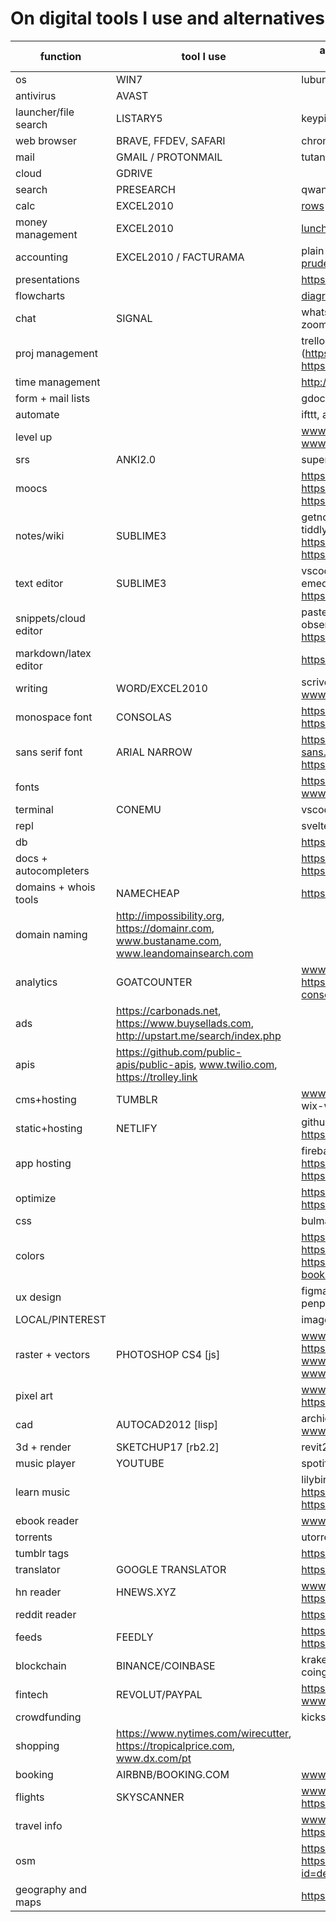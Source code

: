# On digital tools I use and alternatives


| function | tool I use | alternatives I used and/or may use someday |
| --- | --- | --- |
| os | WIN7 |lubuntu
| antivirus | AVAST
| launcher/file search | LISTARY5 | keypirinha[py], wox[c#], cerebro[js]
| web browser | BRAVE, FFDEV, SAFARI | chrome
| mail | GMAIL / PROTONMAIL | tutanota, ctemplar
| cloud | GDRIVE | 
| search | PRESEARCH | qwant, google, startpage, ddg
| calc | EXCEL2010 | [rows](https://rows.com)
| money management | EXCEL2010 | [lunchmoney](https://lunchmoney.app)
| accounting | EXCEL2010 / FACTURAMA | plain text ([ledger](www.ledger-cli.org), [hledger](https://hledger.org), [beancount](https://awesome-beancount.com), [prudent](https://prudent.me))
| presentations | | https://mark.show, mdx (markdown), prezi
| flowcharts | | [diagrams.net](https://app.diagrams.net), [excalidraw](https://excalidraw.com), www.viz-js.com
| chat | SIGNAL | whatsapp, fb_messenger, skype, slack, zoom
| proj management | | trello, self hosted (https://personalkanban.js.org, https://www.manifest.app), treesheets
| time management | | http://www.magicworkcycle.com
| form + mail lists | | gdocs, [poll-maker](https://www.poll-maker.com), [formking](https://www.formking.io), [mailchimp](https://mailchimp.com)
| automate | | ifttt, ahk, [nimble text](https://nimbletext.com), [blaze](https://blaze.today)
| level up | | www.descript.com, https://payymail.com, www.etools.ch
| srs | ANKI2.0 | supermemo-readlang-memrise
| moocs | | https://classcentral.com, https://docs.microsoft.com/en-us/learn, https://elementsofai.com
| notes/wiki | SUBLIME3 | getnotation-nvalt-qownnotes-docfetch-tiddlywiki-zimwiki-joplin, https://standardnotes.org, https://simplenote.com 
| text editor | SUBLIME3 | vscode-atom-emacs-neovim, textadept-emeditor, http://mesh-spreadsheet.com, https://ellx.io
| snippets/cloud editor | | pastebin-glot.io-ideone-gist-observablehq, https://repl.it, https://jsfiddle.net gitpod?
| markdown/latex editor | | https://typora.io, www.overleaf.com
| writing | WORD/EXCEL2010 | scrivener-zotero, www.hemingwayapp.com, https://epub.to
| monospace font| CONSOLAS  | https://typeof.net/Iosevka, https://github.com/tonsky/FiraCode
| sans serif font | ARIAL NARROW | https://rsms.me/inter, https://public-sans.digital.gov, https://nationalparktypeface.com
| fonts | | https://fonts.google.com, www.myfonts.com/WhatTheFont
| terminal | CONEMU | vscode-hyper.is
| repl | | svelte? node-python-ruby_crystal
| db | | https://dbeaver.io, https://franchise.cloud
| docs + autocompleters | | https://zealdocs.org, www.kite.com, https://tabnine.com
| domains + whois tools | NAMECHEAP | https://whois.domaintools.com
| domain naming | http://impossibility.org, https://domainr.com, www.bustaname.com, www.leandomainsearch.com
| analytics | GOATCOUNTER | www.netlify.com/products/analytics, https://search.google.com/search-console/about, counter.dev
| ads | https://carbonads.net, https://www.buysellads.com, http://upstart.me/search/index.php
| apis | https://github.com/public-apis/public-apis, www.twilio.com, https://trolley.link
| cms+hosting | TUMBLR | www.bigcartel.com, shopify, squarespace-wix-weebly, 
| static+hosting | NETLIFY | github, https://vercel.com, https://jamstack.org/generators
| app hosting | | firebase, https://cloud.google.com/appengine, https://glitch.com
| optimize | | https://gtmetrix.com, https://realfavicongenerator.net
| css | | bulma-tailwindcss, https://shuffle.dev
| colors | | https://colourco.de, https://uigradients.com, https://bradjasper.com/subtle-patterns-bookmarklet, www.colorbox.io
| ux design | | figma-moqups-marvelapp-framer-penpot.app [mac |sketch-kiteapp-paintcodeapp]
| LOCAL/PINTEREST | | image collection | dribbble-behance, pexels-unsplash, https://carbon.now.sh
| raster + vectors | PHOTOSHOP CS4 [js] | www.photopea.com, https://affinity.serif.com, www.geometrize.co.uk, www.myheritage.com.pt/deep-nostalgia
| pixel art | | www.aseprite.org, https://isometricmaps.com
| cad | AUTOCAD2012 [lisp] |  archicad18 [140k-gdl], www.freecadweb.org [py]
| 3d + render | SKETCHUP17 [rb2.2] | revit2015 [200k-js], blender[py], vray3.4
| music player | YOUTUBE | spotify, 1by1
| learn music | | lilybin-hacklily-abcjs, https://learningmusic.ableton.com, https://lmms.io
| ebook reader | | www.loudreader.com
| torrents | | utorrent
| tumblr tags | | https://tags.circumfluo.us |
| translator | GOOGLE TRANSLATOR | https://wikitranslator.github.io
| hn reader | HNEWS.XYZ | www.hnapp.com, https://hnify.com, https://deephn.org
| reddit reader | | https://teddit.net, https://unim.press/|chia
| feeds | FEEDLY | https://usepanda.com, https://waldenpond.press
| blockchain | BINANCE/COINBASE | kraken[cryptowatch]-coinmarketcap-coingecko, https://changelly.com
| fintech | REVOLUT/PAYPAL | https://n26.com, https://www.moey.pt, www.degiro.pt
| crowdfunding | | kickstarter-indiegogo-seedrs
| shopping | https://www.nytimes.com/wirecutter, https://tropicalprice.com, www.dx.com/pt
| booking | AIRBNB/BOOKING.COM | www.housetrip.com
| flights | SKYSCANNER | www.google.com/flights, www.kiwi.com, https://scottscheapflights.com
| travel info | | www.seat61.com, http://airport.wroclaw.pl, https://reopen.europa.eu/pt
| osm | | https://osm-in-realtime.jwestman.net, https://play.google.com/store/apps/details?id=de.westnordost.streetcomplete
| geography and maps | | https://trailrouter.com